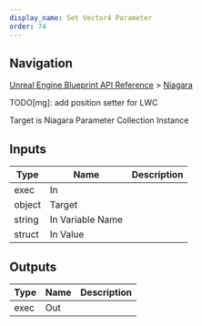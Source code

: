 ```yaml
---
display_name: Set Vector4 Parameter
order: 74
---
```

## Navigation

[Unreal Engine Blueprint API Reference](https://dev.epicgames.com/documentation/en-us/unreal-engine/BlueprintAPI) > [Niagara](https://dev.epicgames.com/documentation/en-us/unreal-engine/BlueprintAPI/Niagara)

TODO\[mg\]: add position setter for LWC

Target is Niagara Parameter Collection Instance

## Inputs

| Type | Name | Description |
| --- | --- | --- |
| exec | In |  |
| object | Target |  |
| string | In Variable Name |  |
| struct | In Value |  |

## Outputs

| Type | Name | Description |
| --- | --- | --- |
| exec | Out |  |
